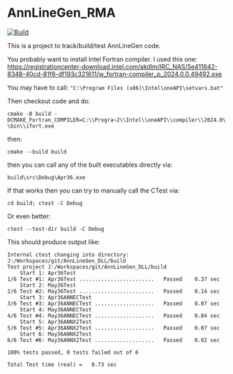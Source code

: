 # AnnLineGen_RMA
[![Build](https://github.com/rma-rripken/AnnLineGen_RMA/actions/workflows/cmake-single-platform.yml/badge.svg)](https://github.com/rma-rripken/AnnLineGen_RMA/actions/workflows/cmake-single-platform.yml)

This is a project to track/build/test AnnLineGen code.

You probably want to install Intel Fortran compiler.   I used this one:  
https://registrationcenter-download.intel.com/akdlm/IRC_NAS/5e411842-8348-40cd-81f6-df193c321611/w_fortran-compiler_p_2024.0.0.49492.exe

You may have to call:
```"C:\Program Files (x86)\Intel\oneAPI\setvars.bat"```

Then checkout code and do:

```cmake -B build -DCMAKE_Fortran_COMPILER=C:\\Progra~2\\Intel\\oneAPI\\compiler\\2024.0\\bin\\ifort.exe```

then:

```cmake --build build```

then you can call any of the built executables directly via:

```build\src\Debug\Apr36.exe```

If that works then you can try to manually call the CTest via:

```cd build; ctest -C Debug```

Or even better:

```ctest --test-dir build -C Debug```

This should produce output like:

```
Internal ctest changing into directory: J:/Workspaces/git/AnnLineGen_DLL/build
Test project J:/Workspaces/git/AnnLineGen_DLL/build
    Start 1: Apr36Test
1/6 Test #1: Apr36Test ........................   Passed    0.37 sec
    Start 2: May36Test
2/6 Test #2: May36Test ........................   Passed    0.14 sec
    Start 3: Apr36ANNECTest
3/6 Test #3: Apr36ANNECTest ...................   Passed    0.07 sec
    Start 4: May36ANNECTest
4/6 Test #4: May36ANNECTest ...................   Passed    0.04 sec
    Start 5: Apr36ANNX2Test
5/6 Test #5: Apr36ANNX2Test ...................   Passed    0.07 sec
    Start 6: May36ANNX2Test
6/6 Test #6: May36ANNX2Test ...................   Passed    0.02 sec

100% tests passed, 0 tests failed out of 6

Total Test time (real) =   0.73 sec
```
